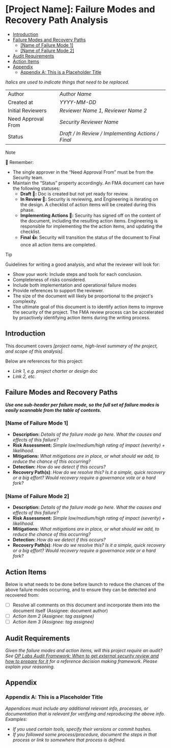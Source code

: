 # [Project Name]: Failure Modes and Recovery Path Analysis

<!-- START doctoc generated TOC please keep comment here to allow auto update -->
<!-- DON'T EDIT THIS SECTION, INSTEAD RE-RUN doctoc TO UPDATE -->

- [Introduction](#introduction)
- [Failure Modes and Recovery Paths](#failure-modes-and-recovery-paths)
  - [[Name of Failure Mode 1]](#name-of-failure-mode-1)
  - [[Name of Failure Mode 2]](#name-of-failure-mode-2)
- [Audit Requirements](#audit-requirements)
- [Action Items](#action-items)
- [Appendix](#appendix)
  - [Appendix A: This is a Placeholder Title](#appendix-a-this-is-a-placeholder-title)

<!-- END doctoc generated TOC please keep comment here to allow auto update -->

*Italics are used to indicate things that need to be replaced.*

| | |
|--------|--------------|
| Author | *Author Name* |
| Created at | *YYYY-MM-DD* |
| Initial Reviewers | *Reviewer Name 1, Reviewer Name 2* |
| Need Approval From | *Security Reviewer Name* |
| Status | *Draft / In Review / Implementing Actions / Final* |

> [!NOTE]
> 📢 Remember:
>
> - The single approver in the “Need Approval From” must be from the Security team. 
> - Maintain the “Status” property accordingly. An FMA document can have the following statuses:
>   - **Draft 📝:** Doc is created but not yet ready for review.
>   - **In Review 🔎:** Security is reviewing, and Engineering is iterating on the design. A checklist of action items will be created during this phase.
>   - **Implementing Actions 🛫:** Security has signed off on the content of the document, including the resulting action items. Engineering is responsible for implementing the the action items, and updating the checklist.
>   - **Final 👍:** Security will transition the status of the document to Final once all action items are completed.

> [!TIP]
> Guidelines for writing a good analysis, and what the reviewer will look for:
>
> - Show your work: Include steps and tools for each conclusion.
> - Completeness of risks considered.
> - Include both implementation and operational failure modes
> - Provide references to support the reviewer.
> - The size of the document will likely be proportional to the project's complexity.
> - The ultimate goal of this document is to identify action items to improve the security of the  project. The FMA review process can be accelerated by proactively identifying action items during the writing process.

## Introduction

This document covers *[project name, high-level summary of the project, and scope of this analysis].*

Below are references for this project:

- *Link 1, e.g. project charter or design doc*
- *Link 2, etc.*

## Failure Modes and Recovery Paths

***Use one sub-header per failure mode, so the full set of failure modes is easily scannable from the table of contents.***

### [Name of Failure Mode 1]

- **Description:** *Details of the failure mode go here. What the causes and effects of this failure?*
- **Risk Assessment:** *Simple low/medium/high rating of impact (severity) + likelihood.*
- **Mitigations:** *What mitigations are in place, or what should we add, to reduce the chance of this occurring?*
- **Detection:** *How do we detect if this occurs?*
- **Recovery Path(s)**: *How do we resolve this? Is it a simple, quick recovery or a big effort? Would recovery require a governance vote or a hard fork?*

### [Name of Failure Mode 2]

- **Description:** *Details of the failure mode go here. What the causes and effects of this failure?*
- **Risk Assessment:** *Simple low/medium/high rating of impact (severity) + likelihood.*
- **Mitigations:** *What mitigations are in place, or what should we add, to reduce the chance of this occurring?*
- **Detection:** *How do we detect if this occurs?*
- **Recovery Path(s)**: *How do we resolve this? Is it a simple, quick recovery or a big effort? Would recovery require a governance vote or a hard fork?*

## Action Items

Below is what needs to be done before launch to reduce the chances of the above failure modes occurring, and to ensure they can be detected and recovered from:

- [ ] Resolve all comments on this document and incorporate them into the document itself (Assignee: document author)
- [ ] *Action item 2 (Assignee: tag assignee)*
- [ ] *Action item 3 (Assignee: tag assignee)*

## Audit Requirements

*Given the failure modes and action items, will this project require an audit? See [OP Labs Audit Framework: When to get external security review and how to prepare for it](https://gov.optimism.io/t/op-labs-audit-framework-when-to-get-external-security-review-and-how-to-prepare-for-it/6864) for a reference decision making framework. Please explain your reasoning.*

## Appendix

### Appendix A: This is a Placeholder Title

*Appendices must include any additional relevant info, processes, or documentation that is relevant for verifying and reproducing the above info. Examples:*

- *If you used certain tools, specify their versions or commit hashes.*
- *If you followed some process/procedure, document the steps in that process or link to somewhere that process is defined.*
